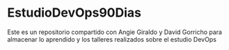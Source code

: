 # EstudioDevOps90Dias
Este es un repositorio compartido con Angie Giraldo y David Gorricho para almacenar lo aprendido y los talleres realizados sobre el estudio DevOps
